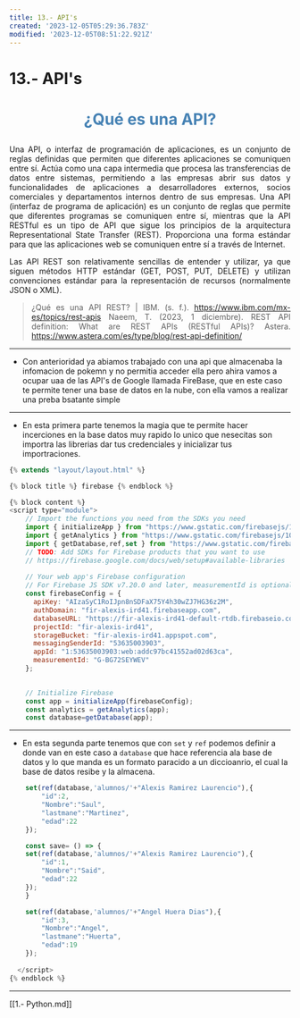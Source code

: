 ```yaml
---
title: 13.- API's
created: '2023-12-05T05:29:36.783Z'
modified: '2023-12-05T08:51:22.921Z'
---
```


# 13.- API's

<style>
p {
  text-align: justify;
}
.tit {
    text-align: center; 
    color: SteelBlue;
}
img {
  width:80%;
}
</style>

# <p class="tit">¿Qué es una API?</p>

Una API, o interfaz de programación de aplicaciones, es un conjunto de reglas definidas que permiten que diferentes aplicaciones se comuniquen entre sí. Actúa como una capa intermedia que procesa las transferencias de datos entre sistemas, permitiendo a las empresas abrir sus datos y funcionalidades de aplicaciones a desarrolladores externos, socios comerciales y departamentos internos dentro de sus empresas.
Una API (interfaz de programa de aplicación) es un conjunto de reglas que permite que diferentes programas se comuniquen entre sí, mientras que la API RESTful es un tipo de API que sigue los principios de la arquitectura Representational State Transfer (REST). Proporciona una forma estándar para que las aplicaciones web se comuniquen entre sí a través de Internet.

Las API REST son relativamente sencillas de entender y utilizar, ya que siguen métodos HTTP estándar (GET, POST, PUT, DELETE) y utilizan convenciones estándar para la representación de recursos (normalmente JSON o XML).

>¿Qué es una API REST? | IBM. (s. f.). https://www.ibm.com/mx-es/topics/rest-apis
>Naeem, T. (2023, 1 diciembre). REST API definition: What are REST APIs (RESTful APIs)? Astera. https://www.astera.com/es/type/blog/rest-api-definition/

---
- Con anterioridad ya abiamos trabajado con una api que almacenaba la infomacion de pokemn y no permitia acceder ella pero ahira vamos a ocupar uaa de las API's de Google llamada FireBase, que en este caso te permite tener una base de datos en la nube, con ella vamos a realizar una preba bsatante simple

---
- En esta primera parte tenemos la magia que te permite hacer incerciones en la base datos muy rapido lo unico que nesecitas son importra las librerias dar tus credenciales y inicializar tus importraciones.
```js
{% extends "layout/layout.html" %}

{% block title %} firebase {% endblock %}

{% block content %}
<script type="module">
    // Import the functions you need from the SDKs you need
    import { initializeApp } from "https://www.gstatic.com/firebasejs/10.6.0/firebase-app.js";
    import { getAnalytics } from "https://www.gstatic.com/firebasejs/10.6.0/firebase-analytics.js";
    import { getDatabase,ref,set } from "https://www.gstatic.com/firebasejs/10.6.0/firebase-database.js";
    // TODO: Add SDKs for Firebase products that you want to use
    // https://firebase.google.com/docs/web/setup#available-libraries
  
    // Your web app's Firebase configuration
    // For Firebase JS SDK v7.20.0 and later, measurementId is optional
    const firebaseConfig = {
      apiKey: "AIzaSyC1RoIJpn8nSDFaX75Y4h30wZJ7HG36z2M",
      authDomain: "fir-alexis-ird41.firebaseapp.com",
      databaseURL: "https://fir-alexis-ird41-default-rtdb.firebaseio.com",
      projectId: "fir-alexis-ird41",
      storageBucket: "fir-alexis-ird41.appspot.com",
      messagingSenderId: "53635003903",
      appId: "1:53635003903:web:addc97bc41552ad02d63ca",
      measurementId: "G-BG72SEYWEV"
    };

  
    // Initialize Firebase
    const app = initializeApp(firebaseConfig);
    const analytics = getAnalytics(app);
    const database=getDatabase(app);

```
---
- En esta segunda parte tenemos que con `set` y `ref` podemos definir a donde van en este caso a `database` que hace referencia ala base de datos y lo que manda es un formato paracido a un diccioanrio, el cual la base de datos resibe y la almacena.
```js
    set(ref(database,'alumnos/'+"Alexis Ramirez Laurencio"),{
        "id":2,
        "Nombre":"Saul",
        "lastmane":"Martinez",
        "edad":22
    }); 

    const save= () => {
    set(ref(database,'alumnos/'+"Alexis Ramirez Laurencio"),{
        "id":1,
        "Nombre":"Said",
        "edad":22
    });
    }

    set(ref(database,'alumnos/'+"Angel Huera Dias"),{
        "id":3,
        "Nombre":"Angel",
        "lastmane":"Huerta",
        "edad":19
    });
    
  </script>
{% endblock %}
```
---
[[1.- Python.md]]








